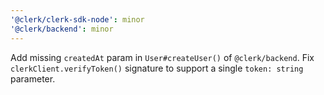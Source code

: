 ```yaml
---
'@clerk/clerk-sdk-node': minor
'@clerk/backend': minor
---
```


Add missing `createdAt` param in `User#createUser()` of `@clerk/backend`.
Fix `clerkClient.verifyToken()` signature to support a single `token: string` parameter.